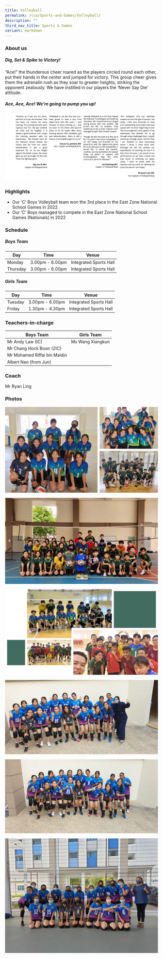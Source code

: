```yaml
---
title: Volleyball
permalink: /cca/Sports-and-Games/Volleyball/
description: ""
third_nav_title: Sports & Games
variant: markdown
---
```

### **About us**

##### **Dig, Set & Spike to Victory!** 

“Ace!” the thunderous cheer roared as the players circled round each other, put their hands in the center and jumped for victory. This group cheer gives them the adrenalin rush as they soar to greater heights, striking the opponent zealously. We have instilled in our players the ‘Never Say Die’ attitude. 

##### **Ace, Ace, Ace! We’re going to pump you up!**

![](/images/volleyball.png)

### **Highlights**

*   Our ‘C’ Boys Volleyball team won the 3rd place in the East Zone National School Games in 2022
*   Our ‘C’ Boys managed to compete in the East Zone National School Games (Nationals) in 2022

### **Schedule**

##### **Boys Team**

| Day | Time | Venue |
| -------- | -------- | -------- |
| Monday | 3.00pm - 6.00pm | Integrated Sports Hall |
| Thursday | 3.00pm - 6.00pm | Integrated Sports Hall |

##### **Girls Team**

| Day | Time | Venue |
| -------- | -------- | -------- |
| Tuesday | 3.00pm - 6.00pm | Integrated Sports Hall |
| Friday | 1.30pm - 4.30pm | Integrated Sports Hall |

### **Teachers-in-charge**

| Boys Team | Girls Team| 
| -------- | -------- | 
| Mr Andy Law (IC) | Ms Wang Xiangkun | 
| Mr Chang Hock Boon (2IC)  |  | 
| Mr Mohamed Riffai bin Maidin  |  |
| Albert Neo (from Jun) |  |

### **Coach**

Mr Ryan Ling 

### **Photos**

![](/images/CCA/Volleyball/volleyball%2001.jpg)

![](/images/CCA/Volleyball/volleyball%2002.jpeg)



![](/images/CCA/Volleyball/volleyball%2004.jpg)

![](/images/Vball%20grp%20photo%201.jpeg)

![](/images/Vball%20grp%20photo%202.jpeg)

![](/images/Vball%20grp%20photo%203.jpeg)